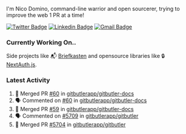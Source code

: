 
I'm Nico Domino, command-line warrior and open sourcerer, trying to improve the web 1 PR at a time!

[![Twitter Badge](https://img.shields.io/badge/-@ndom91-1ca0f1?style=flat-square&labelColor=1ca0f1&logo=twitter&logoColor=white&link=https://twitter.com/ndom91)](https://twitter.com/ndom91) [![Linkedin Badge](https://img.shields.io/badge/-ndom91-blue?style=flat-square&logo=Linkedin&logoColor=white&link=https://www.linkedin.com/in/ndom91/)](https://www.linkedin.com/in/ndom91/) [![Gmail Badge](https://img.shields.io/badge/-yo@ndo.dev-c14438?style=flat-square&logo=mail.ru&logoColor=white&link=mailto:yo@ndo.dev)](mailto:yo@ndo.dev)

### Currently Working On..

Side projects like 📬 [Briefkasten](https://briefkastenhq.com) and opensource libraries like 🔒 [NextAuth.js](https://github.com/nextauthjs/next-auth).

<!--START_SECTION_PROFILE_VIEWS:readme-info-->
<!--END_SECTION_PROFILE_VIEWS:readme-info-->

<!--START_SECTION_DAILY_COMMIT:readme-info-->
<!--END_SECTION_DAILY_COMMIT:readme-info-->

<!--START_SECTION_WEEKLY_COMMIT:readme-info-->
<!--END_SECTION_WEEKLY_COMMIT:readme-info-->

### Latest Activity

<!--START_SECTION:activity-->
1. 🎉 Merged PR [#60](https://github.com/gitbutlerapp/gitbutler-docs/pull/60) in [gitbutlerapp/gitbutler-docs](https://github.com/gitbutlerapp/gitbutler-docs)
2. 🗣 Commented on [#60](https://github.com/gitbutlerapp/gitbutler-docs/pull/60#issuecomment-2507316424) in [gitbutlerapp/gitbutler-docs](https://github.com/gitbutlerapp/gitbutler-docs)
3. 🎉 Merged PR [#59](https://github.com/gitbutlerapp/gitbutler-docs/pull/59) in [gitbutlerapp/gitbutler-docs](https://github.com/gitbutlerapp/gitbutler-docs)
4. 🗣 Commented on [#5709](https://github.com/gitbutlerapp/gitbutler/pull/5709#issuecomment-2506682475) in [gitbutlerapp/gitbutler](https://github.com/gitbutlerapp/gitbutler)
5. 🎉 Merged PR [#5704](https://github.com/gitbutlerapp/gitbutler/pull/5704) in [gitbutlerapp/gitbutler](https://github.com/gitbutlerapp/gitbutler)
<!--END_SECTION:activity-->
